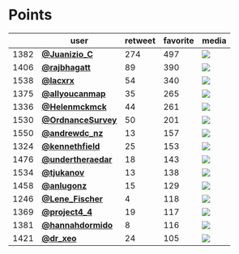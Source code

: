 # Points

|      | user                                           |   retweet |   favorite | media                                                                                        |
|------|------------------------------------------------|-----------|------------|----------------------------------------------------------------------------------------------|
| 1382 | **[@Juanizio_C](https://t.co/7NtevAqkNd)**     |       274 |        497 | ![](http://pbs.twimg.com/media/Elv5tUaW0AA4CT-.jpg)                                          |
| 1406 | **[@rajbhagatt](https://t.co/0tQIrXrU0G)**     |        89 |        390 | ![](http://pbs.twimg.com/media/ElvsxU5VgAANXV5.jpg)                                          |
| 1538 | **[@lacxrx](https://t.co/0WeTc3o9Bw)**         |        54 |        340 | ![](http://pbs.twimg.com/media/EluFSpkWkAES1Tc.jpg)                                          |
| 1375 | **[@allyoucanmap](https://t.co/M4gV6u1Y6W)**   |        35 |        265 | ![](http://pbs.twimg.com/tweet_video_thumb/Elv-7GLW0AIHerq.jpg)                              |
| 1336 | **[@Helenmckmck](https://t.co/oCiTiiLpws)**    |        44 |        261 | ![](http://pbs.twimg.com/tweet_video_thumb/ElwYKDiXUAAqv4l.jpg)                              |
| 1530 | **[@OrdnanceSurvey](https://t.co/oPBbiF3x0x)** |        50 |        201 | ![](http://pbs.twimg.com/media/EluZQskXgAAAl2Y.jpg)                                          |
| 1550 | **[@andrewdc_nz](https://t.co/fcXAJxTLKo)**    |        13 |        157 | ![](http://pbs.twimg.com/media/ElswRHqU8AEPkqJ.jpg)                                          |
| 1324 | **[@kennethfield](https://t.co/GTG7dOGiGb)**   |        25 |        153 | ![](http://pbs.twimg.com/media/Elwds-QVkAARz9P.jpg)                                          |
| 1476 | **[@undertheraedar](https://t.co/RGzIpVCV1e)** |        18 |        143 | ![](http://pbs.twimg.com/media/Elu_MPwXUAEONFY.jpg)                                          |
| 1534 | **[@tjukanov](https://t.co/wZ79H8xL0q)**       |        13 |        138 | ![](http://pbs.twimg.com/media/Elk52mYWoAAzG9d.jpg)                                          |
| 1458 | **[@anlugonz](https://t.co/1xPPV8iGMt)**       |        15 |        129 | ![](http://pbs.twimg.com/media/ElvOEzbXEBEe4uv.jpg)                                          |
| 1246 | **[@Lene_Fischer](https://t.co/YFjdqZq2vL)**   |         4 |        118 | ![](http://pbs.twimg.com/media/Elw8XNnXUAcoeM1.jpg)                                          |
| 1369 | **[@project4_4](https://t.co/ut1yABaL2l)**     |        19 |        117 | ![](http://pbs.twimg.com/ext_tw_video_thumb/1322934085115850757/pu/img/yaMi-1QvkQl0doLS.jpg) |
| 1381 | **[@hannahdormido](https://t.co/SMzEgsChaF)**  |         8 |        116 | ![](http://pbs.twimg.com/media/Elv6DeVXEAIS1YS.jpg)                                          |
| 1421 | **[@dr_xeo](https://t.co/iedlP7Lhox)**         |        24 |        105 | ![](http://pbs.twimg.com/media/ElvhtlNXIAANwdV.jpg)                                          |
